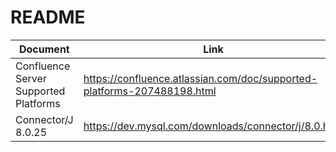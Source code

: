 # README

Document | Link
--- | ---
Confluence Server Supported Platforms | <https://confluence.atlassian.com/doc/supported-platforms-207488198.html>
Connector/J 8.0.25 | <https://dev.mysql.com/downloads/connector/j/8.0.html>
